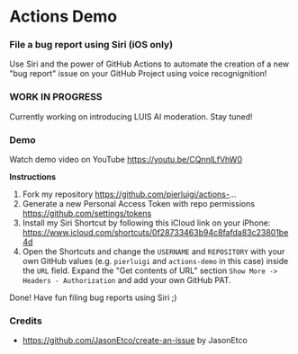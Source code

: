 # Actions Demo 

### File a bug report using Siri (iOS only)

Use Siri and the power of GitHub Actions to automate the creation of a new "bug report" issue on your GitHub Project using voice recognignition!

### WORK IN PROGRESS

Currently working on introducing LUIS AI moderation. Stay tuned!

### Demo

Watch demo video on YouTube https://youtu.be/CQnnlLfVhW0

**Instructions**

1. Fork my repository https://github.com/pierluigi/actions-...
2. Generate a new Personal Access Token with repo permissions https://github.com/settings/tokens
3. Install my Siri Shortcut by following this iCloud link on your iPhone: https://www.icloud.com/shortcuts/0f28733463b94c8fafda83c23801be4d 
4. Open the Shortcuts and change the `USERNAME` and `REPOSITORY` with your own GitHub values (e.g. `pierluigi` and `actions-demo` in this case) inside the `URL` field. Expand the "Get contents of URL" section `Show More ->  Headers - Authorization` and add your own GitHub PAT.

Done! Have fun filing bug reports using Siri ;)

### Credits

- https://github.com/JasonEtco/create-an-issue by JasonEtco
